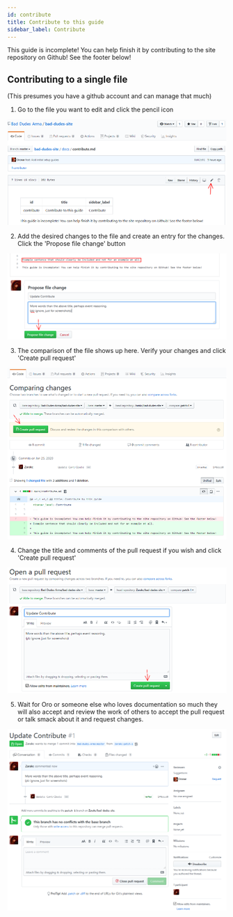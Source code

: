 ```yaml
---
id: contribute
title: Contribute to this guide
sidebar_label: Contribute
---
```


This guide is incomplete! You can help finish it by contributing to the site repository on Github! See the footer below!

## Contributing to a single file

(This presumes you have a github account and can manage that much)
1. Go to the file you want to edit and click the pencil icon

![edit file](assets\contribute\single-file-edit1.png)

2. Add the desired changes to the file and create an entry for the changes. Click the 'Propose file change' button

![change file](assets\contribute\single-file-change2.png)

3. The comparison of the file shows up here. Verify your changes and click 'Create pull request'

![compare changes](assets\contribute\single-file-compare-changes3.png)

4. Change the title and comments of the pull request if you wish and click 'Create pull request'

![pull request](assets\contribute\single-file-create-pr4.png)

5. Wait for Oro or someone else who loves documentation so much they will also accept and review the work of others to accept the pull request or talk smack about it and request changes.

![await acceptance](assets\contribute\single-file-wait5.png)